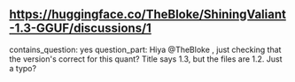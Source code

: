 ## https://huggingface.co/TheBloke/ShiningValiant-1.3-GGUF/discussions/1

contains_question: yes
question_part: Hiya @TheBloke , just checking that the version's correct for this quant? Title says 1.3, but the files are 1.2. Just a typo?